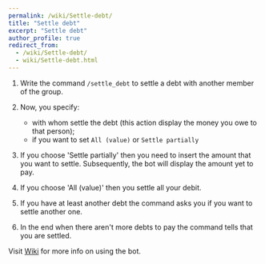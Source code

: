 ```yaml
---
permalink: /wiki/Settle-debt/
title: "Settle debt"
excerpt: "Settle debt"
author_profile: true
redirect_from: 
  - /wiki/Settle-debt/
  - wiki/Settle-debt.html
---
```


1. Write the command `/settle_debt` to settle a debt with another member of the group.

2. Now, you specify:
	* with whom settle the debt (this action display the money you owe to that person);
	* if you want to set `All (value)` or `Settle partially`

3. If you choose 'Settle partially' then you need to insert the amount that you want to settle. Subsequently, the bot will display the amount yet to pay.

4. If you choose 'All (value)' then you settle all your debit.

5. If you have at least another debt the command asks you if you want to settle another one.

6. In the end when there aren't more debts to pay the command tells that you are settled.


Visit [Wiki](..) for more info on using the bot.